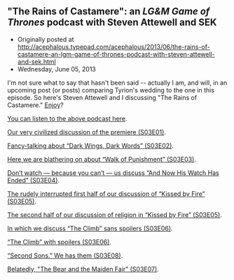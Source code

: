 ## "The Rains of Castamere": an <em>LG&M Game of Thrones</em> podcast with Steven Attewell and SEK

 * Originally posted at http://acephalous.typepad.com/acephalous/2013/06/the-rains-of-castamere-an-lgm-game-of-thrones-podcast-with-steven-attewell-and-sek.html
 * Wednesday, June 05, 2013



I'm not sure what to say that hasn't been said -- actually I am, and will, in an upcoming post (or posts) comparing Tyrion's wedding to the one in this episode. So here's Steven Attewell and I discussing "The Rains of Castamere." [Enjoy](http://youtu.be/R3ablpE5Kks)?





[You can listen to the above podcast here](http://lawyersgunsmoneyblog.com/podcast/gots03e09.mp3).
[](http://www.lawyersgunsmoneyblog.com/2013/04/lgm-podcast-sek-and-steven-attewell-on-valar-dohaeris-the-season-premier-of-game-of-thrones)

[Our very civilized discussion of the premiere (S03E01)](http://www.lawyersgunsmoneyblog.com/2013/04/lgm-podcast-sek-and-steven-attewell-on-valar-dohaeris-the-season-premier-of-game-of-thrones).

[Fancy-talking about “Dark Wings, Dark Words” (S03E02)](http://www.lawyersgunsmoneyblog.com/2013/04/sek-and-attewell-lgm-podcast-style-on-game-of-thrones-dark-wings-dark-words-s03e02).

[Here we are blathering on about “Walk of Punishment” (S03E03)](http://www.lawyersgunsmoneyblog.com/2013/04/lgm-podcast-game-of-thrones-sends-sek-and-steven-attewell-on-a-walk-of-punishment).

[Don’t watch — because you can’t — us discuss “And Now His Watch Has Ended” (S03E04)](http://www.lawyersgunsmoneyblog.com/2013/04/yet-another-lgm-podcast-sek-and-attewell-on-game-of-thrones-and-now-his-watch-is-done).

[The rudely interrupted first half of our discussion of “Kissed by Fire” (S03E05)](http://www.lawyersgunsmoneyblog.com/2013/05/another-lgm-podcast-game-of-thrones-kissed-by-fire-with-sek-and-steven-attewell).

[The second half of our discussion of religion in “Kissed by Fire” (S03E05)](http://www.lawyersgunsmoneyblog.com/2013/05/an-lgm-podcast-about-religion-in-game-of-thrones-featuring-sek-and-steven-attewell).

[In which we discuss “The Climb” sans spoilers (S03E06)](http://www.lawyersgunsmoneyblog.com/2013/05/an-lgm-podcast-sek-and-steven-attewell-discuss-game-of-thrones-the-climb).

[“The Climb” with spoilers (S03E06)](http://www.lawyersgunsmoneyblog.com/2013/05/an-lgm-podcast-steven-attewell-a-very-special-guest-discuss-spoilers-in-game-of-thrones-the-climb).

[“Second Sons.” We has them (S03E08)](http://www.lawyersgunsmoneyblog.com/2013/05/second-sons-an-lgm-podcast-on-game-of-thrones-with-steven-attewell-and-sek).

[Belatedly, "The Bear and the Maiden Fair" (S03E07)](http://www.lawyersgunsmoneyblog.com/2013/06/the-bear-and-the-maiden-fair-an-lgm-game-of-thrones-podcast-featuring-sek-and-steven-attewell).

		
